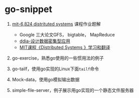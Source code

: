 # go-snippet

1. [mit-6,824 distrituted systems](https://pdos.csail.mit.edu/6.824/schedule.html) 课程作业题解

   * Google 三大论文GFS， bigtable， MapReduce
   * [ddia-设计数据密集型应用](https://book.douban.com/subject/30329536/) 
   * [MIT课程《Distributed Systems 》学习和翻译](https://github.com/feixiao/Distributed-Systems)

2. go-exercise，熟悉go使用的一些惯用法的例子

3. go-tailf，使用go实现的Linux下面`tailf`命令

4. Mock-data，使用go模拟输出数据 

5. simple-file-server，例子展示用go实现的一个静态文件服务器

   